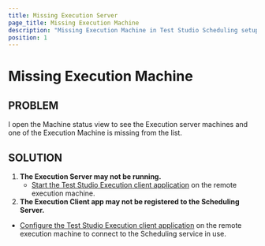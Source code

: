 ```yaml
---
title: Missing Execution Server
page_title: Missing Execution Machine
description: "Missing Execution Machine in Test Studio Scheduling setup. A machine configured as Execution server is not listed in the Execution status view "
position: 1
---
```

# Missing Execution Machine

## PROBLEM

I open the Machine status view to see the Execution server machines and one of the Execution Machine is missing from the list.

## SOLUTION

1. __The Execution Server may not be running.__ 
   - <a href="/automated-tests/scheduling/multiple-machines-scheduling-setup/create-execution-server#start-the-execution-client" target="_blank">Start the Test Studio Execution client application</a> on the remote execution machine.
2. __The Execution Client app may not be registered to the Scheduling Server.__
  - <a href="/automated-tests/scheduling/multiple-machines-scheduling-setup/create-execution-server#configure-test-studio-execution-client" target="_blank">Configure the Test Studio Execution client application</a> on the remote execution machine to connect to the Scheduling service in use. 

